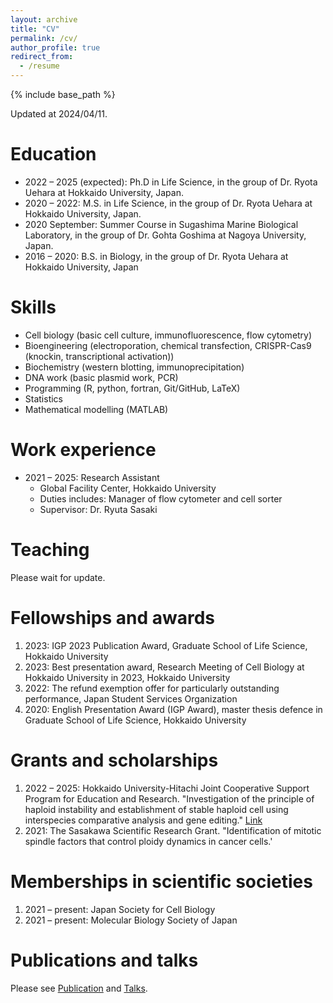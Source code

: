 ```yaml
---
layout: archive
title: "CV"
permalink: /cv/
author_profile: true
redirect_from:
  - /resume
---
```


{% include base_path %}

Updated at 2024/04/11.

Education
======
- 2022 – 2025 (expected): Ph.D in Life Science, in the group of Dr. Ryota Uehara at Hokkaido University, Japan.
- 2020 – 2022: M.S. in Life Science, in the group of Dr. Ryota Uehara at Hokkaido University, Japan.
- 2020 September: Summer Course in Sugashima Marine Biological Laboratory, in the group of Dr. Gohta Goshima at Nagoya University, Japan.
- 2016 – 2020: B.S. in Biology, in the group of Dr. Ryota Uehara at Hokkaido University, Japan
 
Skills
======
- Cell biology (basic cell culture, immunofluorescence, flow cytometry)
- Bioengineering (electroporation, chemical transfection, CRISPR-Cas9 (knockin, transcriptional activation))
- Biochemistry (western blotting, immunoprecipitation)
- DNA work (basic plasmid work, PCR)
- Programming (R, python, fortran, Git/GitHub, LaTeX)
- Statistics
- Mathematical modelling (MATLAB)

Work experience
======
- 2021 – 2025: Research Assistant
  - Global Facility Center, Hokkaido University
  - Duties includes: Manager of flow cytometer and cell sorter
  - Supervisor: Dr. Ryuta Sasaki

Teaching
======
Please wait for update.

Fellowships and awards
======
1. 2023: IGP 2023 Publication Award, Graduate School of Life Science, Hokkaido University
1. 2023: Best presentation award, Research Meeting of Cell Biology at Hokkaido University in 2023, Hokkaido University
1. 2022: The refund exemption offer for particularly outstanding performance, Japan Student Services Organization
1. 2020: English Presentation Award (IGP Award), master thesis defence in Graduate School of Life Science, Hokkaido University

Grants and scholarships
======
1. 2022 – 2025: Hokkaido University-Hitachi Joint Cooperative Support Program for Education and Research. "Investigation of the principle of haploid instability and establishment of stable haploid cell using interspecies comparative analysis and gene editing." [Link](https://sites.google.com/elms.hokudai.ac.jp/hokudai-hitachi)
1. 2021: The Sasakawa Scientific Research Grant. "Identification of mitotic spindle factors that control ploidy dynamics in cancer cells.'

Memberships in scientific societies
======
1. 2021 – present: Japan Society for Cell Biology
1. 2021 – present: Molecular Biology Society of Japan

Publications and talks
======
Please see [Publication](/publications/) and [Talks](/talks/).
